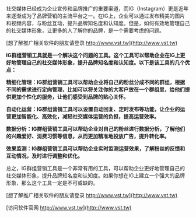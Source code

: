 社交媒体已经成为企业宣传和品牌推广的重要渠道，而IG（Instagram）更是近年来逐渐成为了品牌营销的主流平台之一。在IG上，企业可以通过发布精美的图片和视频内容，与粉丝互动，提升品牌知名度和认知度。但是，如何有效地管理自己的社交媒体形象，让更多的人了解你的品牌，是一个需要考虑的问题。

[想了解推广相关软件的朋友请登录 http://www.vst.tw](http://www.vst.tw)

**IG群组营销工具就是一个解决这个问题的工具。这个工具可以帮助企业在IG上更好地管理自己的社交媒体形象，提升品牌知名度和认知度。以下是该工具的几个优点：**

**精细化管理：IG群组营销工具可以帮助企业将自己的粉丝分成不同的群组，根据不同的需求进行定向管理，比如可以将关注你的大客户放在一个群组里，给他们提供更加个性化的服务，让他们感受到品牌的贴心关怀。**

**自动化运营：IG群组营销工具可以设置自动回复、定时发布等功能，让企业的运营更加智能化、高效化，减轻社交媒体运营的负担，提高运营效率。**

**数据分析：IG群组营销工具可以帮助企业对自己的粉丝进行数据分析，了解他们的兴趣爱好、消费习惯等信息，从而更加精准地投放广告，提升转化率。**

**效果监测：IG群组营销工具可以帮助企业实时监测运营效果，了解粉丝的反馈和互动情况，及时进行调整和优化。**

总之，IG群组营销工具是一个非常有用的工具，可以帮助企业更好地管理自己的社交媒体形象，提升品牌知名度和认知度。如果你想在IG上建立一个强大的品牌形象，那么这个工具一定是不可或缺的。

[想了解推广相关软件的朋友请登录 http://www.vst.tw](http://www.vst.tw)


[访问软件官网 http://www.vst.tw](http://www.vst.tw)
